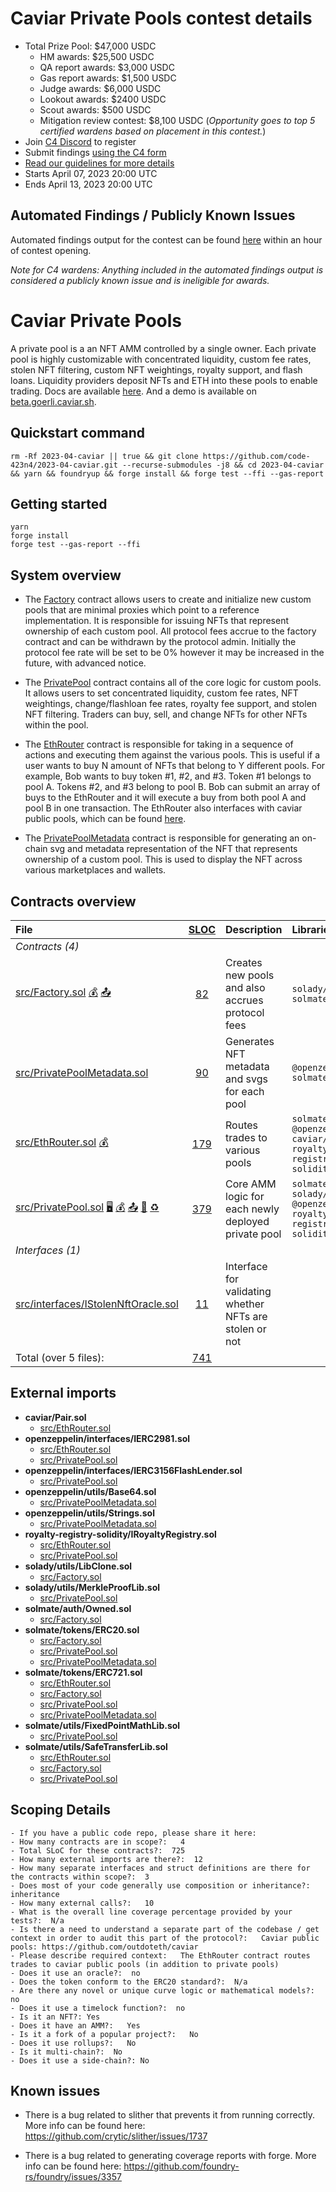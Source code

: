 # Caviar Private Pools contest details

- Total Prize Pool: \$47,000 USDC
  - HM awards: \$25,500 USDC
  - QA report awards: \$3,000 USDC
  - Gas report awards: \$1,500 USDC
  - Judge awards: \$6,000 USDC
  - Lookout awards: \$2400 USDC
  - Scout awards: \$500 USDC
  - Mitigation review contest: \$8,100 USDC (_Opportunity goes to top 5 certified wardens based on placement in this contest._)
- Join [C4 Discord](https://discord.gg/code4rena) to register
- Submit findings [using the C4 form](https://code4rena.com/contests/2023-04-caviar-private-pools/submit)
- [Read our guidelines for more details](https://docs.code4rena.com/roles/wardens)
- Starts April 07, 2023 20:00 UTC
- Ends April 13, 2023 20:00 UTC

## Automated Findings / Publicly Known Issues 

Automated findings output for the contest can be found [here](https://gist.github.com/Picodes/f50f08a90e93acff6c069898839a7452) within an hour of contest opening.

*Note for C4 wardens: Anything included in the automated findings output is considered a publicly known issue and is ineligible for awards.*


# Caviar Private Pools

A private pool is a an NFT AMM controlled by a single owner. Each private pool is highly customizable with concentrated liquidity, custom fee rates, stolen NFT filtering, custom NFT weightings, royalty support, and flash loans. Liquidity providers deposit NFTs and ETH into these pools to enable trading. Docs are available [here](https://docs.caviar.sh/technical-reference/custom-pools). And a demo is available on [beta.goerli.caviar.sh](https://beta.goerli.caviar.sh/).

## Quickstart command

```
rm -Rf 2023-04-caviar || true && git clone https://github.com/code-423n4/2023-04-caviar.git --recurse-submodules -j8 && cd 2023-04-caviar && yarn && foundryup && forge install && forge test --ffi --gas-report
```

## Getting started

```
yarn
forge install
forge test --gas-report --ffi
```

## System overview

- The [Factory](https://github.com/code-423n4/2023-04-caviar/blob/main/src/Factory.sol) contract allows users to create and initialize new custom pools that are minimal proxies which point to a reference implementation. It is responsible for issuing NFTs that represent ownership of each custom pool. All protocol fees accrue to the factory contract and can be withdrawn by the protocol admin. Initially the protocol fee rate will be set to be 0% however it may be increased in the future, with advanced notice.

- The [PrivatePool](https://github.com/code-423n4/2023-04-caviar/blob/main/src/PrivatePool.sol) contract contains all of the core logic for custom pools. It allows users to set concentrated liquidity, custom fee rates, NFT weightings, change/flashloan fee rates, royalty fee support, and stolen NFT filtering. Traders can buy, sell, and change NFTs for other NFTs within the pool.

- The [EthRouter](https://github.com/code-423n4/2023-04-caviar/blob/main/src/EthRouter.sol) contract is responsible for taking in a sequence of actions and executing them against the various pools. This is useful if a user wants to buy N amount of NFTs that belong to Y different pools. For example, Bob wants to buy token #1, #2, and #3. Token #1 belongs to pool A. Tokens #2, and #3 belong to pool B. Bob can submit an array of buys to the EthRouter and it will execute a buy from both pool A and pool B in one transaction. The EthRouter also interfaces with caviar public pools, which can be found [here](https://github.com/outdoteth/caviar).

- The [PrivatePoolMetadata](https://github.com/code-423n4/2023-04-caviar/blob/main/src/PrivatePoolMetadata.sol) contract is responsible for generating an on-chain svg and metadata representation of the NFT that represents ownership of a custom pool. This is used to display the NFT across various marketplaces and wallets.

## Contracts overview

| File                                                                                                                                                                                                                                                                                   |       [SLOC](#nowhere "(nSLOC, SLOC, Lines)")       | Description                                             | Libraries                                                              |
| :------------------------------------------------------------------------------------------------------------------------------------------------------------------------------------------------------------------------------------------------------------------------------------- | :-------------------------------------------------: | :------------------------------------------------------ | :--------------------------------------------------------------------- |
| _Contracts (4)_                                                                                                                                                                                                                                                                        |
| [src/Factory.sol](https://github.com/code-423n4/2023-04-caviar/blob/main/src/Factory.sol) [💰](#nowhere "Payable Functions") [📤](#nowhere "Initiates ETH Value Transfer")                                                                                                             |   [82](#nowhere "(nSLOC:69, SLOC:82, Lines:171)")   | Creates new pools and also accrues protocol fees        | `solady/*` `solmate/*`                                                 |
| [src/PrivatePoolMetadata.sol](https://github.com/code-423n4/2023-04-caviar/blob/main/src/PrivatePoolMetadata.sol)                                                                                                                                                                      |   [90](#nowhere "(nSLOC:90, SLOC:90, Lines:120)")   | Generates NFT metadata and svgs for each pool           | `@openzeppelin/*` `solmate/*`                                          |
| [src/EthRouter.sol](https://github.com/code-423n4/2023-04-caviar/blob/main/src/EthRouter.sol) [💰](#nowhere "Payable Functions")                                                                                                                                                       | [179](#nowhere "(nSLOC:168, SLOC:179, Lines:317)")  | Routes trades to various pools                          | `solmate/*` `@openzeppelin/*` `caviar/*` `royalty-registry-solidity/*` |
| [src/PrivatePool.sol](https://github.com/code-423n4/2023-04-caviar/blob/main/src/PrivatePool.sol) [🖥](#nowhere "Uses Assembly") [💰](#nowhere "Payable Functions") [📤](#nowhere "Initiates ETH Value Transfer") [🧮](#nowhere "Uses Hash-Functions") [♻️](#nowhere "TryCatch Blocks") | [379](#nowhere "(nSLOC:325, SLOC:379, Lines:794)")  | Core AMM logic for each newly deployed private pool     | `solmate/*` `solady/*` `@openzeppelin/*` `royalty-registry-solidity/*` |
| _Interfaces (1)_                                                                                                                                                                                                                                                                       |
| [src/interfaces/IStolenNftOracle.sol](https://github.com/code-423n4/2023-04-caviar/blob/main/src/interfaces/IStolenNftOracle.sol)                                                                                                                                                      |   [11](#nowhere "(nSLOC:10, SLOC:11, Lines:22)")    | Interface for validating whether NFTs are stolen or not |                                                                        |
| Total (over 5 files):                                                                                                                                                                                                                                                                  | [741](#nowhere "(nSLOC:662, SLOC:741, Lines:1424)") |                                                         |                                                                        |

## External imports

- **caviar/Pair.sol**
  - [src/EthRouter.sol](https://github.com/code-423n4/2023-04-caviar/blob/main/src/EthRouter.sol)
- **openzeppelin/interfaces/IERC2981.sol**
  - [src/EthRouter.sol](https://github.com/code-423n4/2023-04-caviar/blob/main/src/EthRouter.sol)
  - [src/PrivatePool.sol](https://github.com/code-423n4/2023-04-caviar/blob/main/src/PrivatePool.sol)
- **openzeppelin/interfaces/IERC3156FlashLender.sol**
  - [src/PrivatePool.sol](https://github.com/code-423n4/2023-04-caviar/blob/main/src/PrivatePool.sol)
- **openzeppelin/utils/Base64.sol**
  - [src/PrivatePoolMetadata.sol](https://github.com/code-423n4/2023-04-caviar/blob/main/src/PrivatePoolMetadata.sol)
- **openzeppelin/utils/Strings.sol**
  - [src/PrivatePoolMetadata.sol](https://github.com/code-423n4/2023-04-caviar/blob/main/src/PrivatePoolMetadata.sol)
- **royalty-registry-solidity/IRoyaltyRegistry.sol**
  - [src/EthRouter.sol](https://github.com/code-423n4/2023-04-caviar/blob/main/src/EthRouter.sol)
  - [src/PrivatePool.sol](https://github.com/code-423n4/2023-04-caviar/blob/main/src/PrivatePool.sol)
- **solady/utils/LibClone.sol**
  - [src/Factory.sol](https://github.com/code-423n4/2023-04-caviar/blob/main/src/Factory.sol)
- **solady/utils/MerkleProofLib.sol**
  - [src/PrivatePool.sol](https://github.com/code-423n4/2023-04-caviar/blob/main/src/PrivatePool.sol)
- **solmate/auth/Owned.sol**
  - [src/Factory.sol](https://github.com/code-423n4/2023-04-caviar/blob/main/src/Factory.sol)
- **solmate/tokens/ERC20.sol**
  - [src/Factory.sol](https://github.com/code-423n4/2023-04-caviar/blob/main/src/Factory.sol)
  - [src/PrivatePool.sol](https://github.com/code-423n4/2023-04-caviar/blob/main/src/PrivatePool.sol)
  - [src/PrivatePoolMetadata.sol](https://github.com/code-423n4/2023-04-caviar/blob/main/src/PrivatePoolMetadata.sol)
- **solmate/tokens/ERC721.sol**
  - [src/EthRouter.sol](https://github.com/code-423n4/2023-04-caviar/blob/main/src/EthRouter.sol)
  - [src/Factory.sol](https://github.com/code-423n4/2023-04-caviar/blob/main/src/Factory.sol)
  - [src/PrivatePool.sol](https://github.com/code-423n4/2023-04-caviar/blob/main/src/PrivatePool.sol)
  - [src/PrivatePoolMetadata.sol](https://github.com/code-423n4/2023-04-caviar/blob/main/src/PrivatePoolMetadata.sol)
- **solmate/utils/FixedPointMathLib.sol**
  - [src/PrivatePool.sol](https://github.com/code-423n4/2023-04-caviar/blob/main/src/PrivatePool.sol)
- **solmate/utils/SafeTransferLib.sol**
  - [src/EthRouter.sol](https://github.com/code-423n4/2023-04-caviar/blob/main/src/EthRouter.sol)
  - [src/Factory.sol](https://github.com/code-423n4/2023-04-caviar/blob/main/src/Factory.sol)
  - [src/PrivatePool.sol](https://github.com/code-423n4/2023-04-caviar/blob/main/src/PrivatePool.sol)

## Scoping Details

```
- If you have a public code repo, please share it here:
- How many contracts are in scope?:   4
- Total SLoC for these contracts?:  725
- How many external imports are there?:  12
- How many separate interfaces and struct definitions are there for the contracts within scope?:  3
- Does most of your code generally use composition or inheritance?:   inheritance
- How many external calls?:   10
- What is the overall line coverage percentage provided by your tests?:  N/a
- Is there a need to understand a separate part of the codebase / get context in order to audit this part of the protocol?:   Caviar public pools: https://github.com/outdoteth/caviar
- Please describe required context:   The EthRouter contract routes trades to caviar public pools (in addition to private pools)
- Does it use an oracle?:  no
- Does the token conform to the ERC20 standard?:  N/a
- Are there any novel or unique curve logic or mathematical models?: no
- Does it use a timelock function?:  no
- Is it an NFT?: Yes
- Does it have an AMM?:   Yes
- Is it a fork of a popular project?:   No
- Does it use rollups?:   No
- Is it multi-chain?:  No
- Does it use a side-chain?: No
```

## Known issues

- There is a bug related to slither that prevents it from running correctly. More info can be found here: https://github.com/crytic/slither/issues/1737

- There is a bug related to generating coverage reports with forge. More info can be found here: https://github.com/foundry-rs/foundry/issues/3357